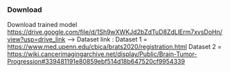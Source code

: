### Download 

Download trained model
https://drive.google.com/file/d/1Sh9wXWKJd2bZdTuD8ZdLlErm7xvsDoHn/view?usp=drive_link
-->
Dataset link : 
Dataset 1 = https://www.med.upenn.edu/cbica/brats2020/registration.html
Dataset 2 = https://wiki.cancerimagingarchive.net/display/Public/Brain-Tumor-Progression#339481191e80859ebf514d18b647520cf9954339
